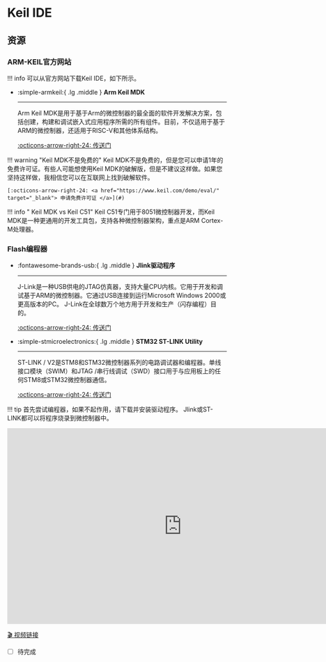 # Keil IDE

## 资源

### ARM-KEIL官方网站
!!! info
    可以从官方网站下载Keil IDE，如下所示。

<div class="grid cards" markdown>

-  :simple-armkeil:{ .lg .middle } __Arm Keil MDK__

    ---

    Arm Keil MDK是用于基于Arm的微控制器的最全面的软件开发解决方案，包括创建，构建和调试嵌入式应用程序所需的所有组件。目前，不仅适用于基于ARM的微控制器，还适用于RISC-V和其他体系结构。

    [:octicons-arrow-right-24: <a href="https://www.keil.com/demo/eval/arm.htm" target="_blank"> 传送门 </a>](#)

</div>

!!! warning "Keil MDK不是免费的"
    Keil MDK不是免费的，但是您可以申请1年的免费许可证。有些人可能想使用Keil MDK的破解版，但是不建议这样做。如果您坚持这样做，我相信您可以在互联网上找到破解软件。

    [:octicons-arrow-right-24: <a href="https://www.keil.com/demo/eval/" target="_blank"> 申请免费许可证 </a>](#)

!!! info " Keil MDK vs Keil C51"
    Keil C51专门用于8051微控制器开发，而Keil MDK是一种更通用的开发工具包，支持各种微控制器架构，重点是ARM Cortex-M处理器。

### Flash编程器
<div class="grid cards" markdown>

-  :fontawesome-brands-usb:{ .lg .middle } __Jlink驱动程序__

    ---

    J-Link是一种USB供电的JTAG仿真器，支持大量CPU内核。它用于开发和调试基于ARM的微控制器。它通过USB连接到运行Microsoft Windows 2000或更高版本的PC。 J-Link在全球数万个地方用于开发和生产（闪存编程）目的。

    [:octicons-arrow-right-24: <a href="https://www.segger.com/downloads/jlink/" target="_blank"> 传送门 </a>](#)

-  :simple-stmicroelectronics:{ .lg .middle } __STM32 ST-LINK Utility__

    ---

    ST-LINK / V2是STM8和STM32微控制器系列的电路调试器和编程器。单线接口模块（SWIM）和JTAG /串行线调试（SWD）接口用于与应用板上的任何STM8或STM32微控制器通信。

    [:octicons-arrow-right-24: <a href="https://www.st.com/en/development-tools/stsw-link004.html" target="_blank"> 传送门 </a>](#)

</div>

!!! tip
    首先尝试编程器，如果不起作用，请下载并安装驱动程序。 Jlink或ST-LINK都可以将程序烧录到微控制器中。

<iframe width="800" height="450" src="https://www.youtube.com/embed/d_O2tu5CMbQ" frameborder="0" allow="accelerometer; autoplay; clipboard-write; encrypted-media; gyroscope; picture-in-picture" allowfullscreen></iframe>

[🎬️ 视频链接](https://www.youtube.com/embed/d_O2tu5CMbQ)

- [ ] 待完成